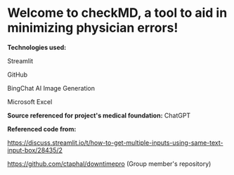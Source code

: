 # Welcome to checkMD, a tool to aid in minimizing physician errors!

**Technologies used:**  

Streamlit  

GitHub  

BingChat AI Image Generation  

Microsoft Excel  

**Source referenced for project's medical foundation:** ChatGPT  

**Referenced code from:**  

https://discuss.streamlit.io/t/how-to-get-multiple-inputs-using-same-text-input-box/28435/2  

https://github.com/ctaphal/downtimepro (Group member's repository)
